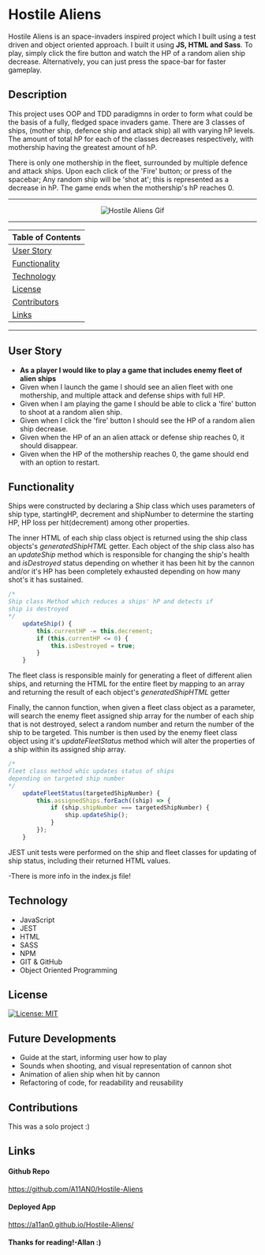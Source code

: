# Hostile Aliens

Hostile Aliens is an space-invaders inspired project which I built using a test driven and object oriented approach. I built it using **JS, HTML and Sass**. To play, simply click the fire button and watch the HP of a random alien ship decrease. Alternatively, you can just press the space-bar for faster gameplay.

## Description

This project uses OOP and TDD paradigmns in order to form what could be the basis of a fully, fledged space invaders game. There are 3 classes of ships, (mother ship, defence ship and attack ship) all with varying hP levels. The amount of total hP for each of the classes decreases respectively, with mothership having the greatest amount of hP.

There is only one mothership in the fleet, surrounded by multiple defence and attack ships. Upon each click of the 'Fire' button; or press of the spacebar; Any random ship will be 'shot at'; this is represented as a decrease in hP. The game ends when the mothership's hP reaches 0.

---

<p align="center">
  <img src="./styles/images/demo.gif" alt="Hostile Aliens Gif">
</p>

---

| Table of Contents               |
| ------------------------------- |
| [User Story](#UserStory)        |
| [Functionality](#Functionality) |
| [Technology](#Technology)       |
| [License](#License)             |
| [Contributors](#Contributors)   |
| [Links](#Links)                 |

---

## User Story

-   **As a player I would like to play a game that includes enemy fleet of alien ships**
-   Given when I launch the game I should see an alien fleet with one mothership, and multiple attack and defense ships with full HP.
-   Given when I am playing the game I should be able to click a 'fire' button to shoot at a random alien ship.
-   Given when I click the 'fire' button I should see the HP of a random alien ship decrease.
-   Given when the HP of an an alien attack or defense ship reaches 0, it should disappear.
-   Given when the HP of the mothership reaches 0, the game should end with an option to restart.

## Functionality

Ships were constructed by declaring a Ship class which uses parameters of ship type, startingHP, decrement and shipNumber to determine the starting HP, HP loss per hit(decrement) among other properties.

The inner HTML of each ship class object is returned using the ship class objects's _generatedShipHTML_ getter. Each object of the ship class also has an _updateShip_ method which is responsible for changing the ship's health and _isDestroyed_ status depending on whether it has been hit by the cannon and/or it's HP has been completely exhausted depending on how many shot's it has sustained.

```js
/*
Ship class Method which reduces a ships' hP and detects if
ship is destroyed
*/
    updateShip() {
        this.currentHP -= this.decrement;
        if (this.currentHP <= 0) {
            this.isDestroyed = true;
        }
    }
```

The fleet class is responsible mainly for generating a fleet of different alien ships, and returning the HTML for the entire fleet by mapping to an array and returning the result of each object's _generatedShipHTML_ getter

Finally, the cannon function, when given a fleet class object as a parameter, will search the enemy fleet assigned ship array for the number of each ship that is not destroyed, select a random number and return the number of the ship to be targeted. This number is then used by the enemy fleet class object using it's _updateFleetStatus_ method which will alter the properties of a ship within its assigned ship array.

```js
/*
Fleet class method whic updates status of ships
depending on targeted ship number
*/
    updateFleetStatus(targetedShipNumber) {
        this.assignedShips.forEach((ship) => {
            if (ship.shipNumber === targetedShipNumber) {
                ship.updateShip();
            }
        });
    }
```

JEST unit tests were performed on the ship and fleet classes for updating of ship status, including their returned HTML values.

-There is more info in the index.js file!

## Technology

-   JavaScript
-   JEST
-   HTML
-   SASS
-   NPM
-   GIT & GitHub
-   Object Oriented Programming

## License

[![License: MIT](https://img.shields.io/badge/License-MIT-yellow.svg)](https://opensource.org/licenses/MIT)

## Future Developments

-   Guide at the start, informing user how to play
-   Sounds when shooting, and visual representation of cannon shot
-   Animation of alien ship when hit by cannon
-   Refactoring of code, for readability and reusability

## Contributions

This was a solo project :)

## Links

#### Github Repo

https://github.com/A11AN0/Hostile-Aliens

#### Deployed App

https://a11an0.github.io/Hostile-Aliens/

#### Thanks for reading!-Allan :)
